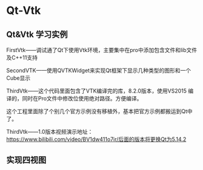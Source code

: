 # Qt-Vtk



 ## Qt&Vtk 学习实例

FirstVtk——调试通了Qt下使用Vtk环境，主要集中在pro中添加包含文件和lib文件及C++11支持

SecondVTK——使用QVTKWidget来实现Qt框架下显示几种类型的图形和一个Cube显示

ThirdVtk——这个代码里面包含了VTK编译完的库，8.2.0版本，使用VS2015 编译的，同时在Pro文件中修改位使用绝对路径。方便编译。

​						这个工程里面除了个别几个官方示例没有移植外，基本把官方示例都搬运到Qt中了。

ThirdVtk——1.0版本视频演示地址：https://www.bilibili.com/video/BV1dw411o7ir/后面的版本将更换Qt为5.14.2

## 实现四视图

